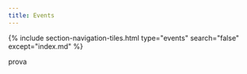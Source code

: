 ```yaml
---
title: Events
---
```

{% include section-navigation-tiles.html type="events" search="false" except="index.md" %}


<table class="card-header">
  prova
  
  
  
  
  
  
  
  
  </table>
